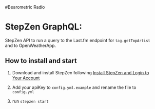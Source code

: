 #Bearometric Radio


# StepZen GraphQL:

StepZen API to run a query to the Last.fm endpoint for `tag.getTopArtist` and to OpenWeatherApp.

## How to install and start

1. Download and install StepZen following [Install StepZen and Login to Your Account](stepzen.com/docs/quickstart/setup)

2. Add your apiKey to `config.yml.example` and rename the file to `config.yml`

3. run `stepzen start`
